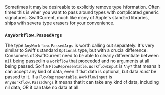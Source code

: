 Sometimes it may be desireable to explicitly remove type information. Often times this is when you want to pass around types with complicated generic signatures. SwiftCurrent, much like many of Apple's standard libraries, ships with several type erasers for your convenience. 

### `AnyWorkflow.PassedArgs`
The type `AnyWorkflow.PassedArgs` is worth calling out separately. It's very similar to Swift's standard `Optional` type, but with a crucial difference. Consumers of SwiftCurrent need to be able to clearly differentiate between `nil` being passed in a `workflow` that proceeded and no arguments at all being passed. So if a `FlowRepresentable.WorkflowInput` is `Any?` that means it can accept any kind of data, even if that data is optional, but data *must* be passed to it. If a `FlowRepresentable.WorkflowInput` is `AnyWorkflow.PassedArgs` it means that it can take any kind of data, including nil data, OR it can take no data at all. 